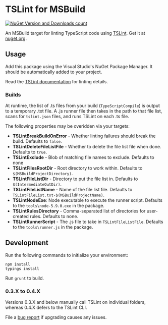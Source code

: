 # TSLint for MSBuild

[![NuGet Version and Downloads count](https://buildstats.info/nuget/TSLint.MSBuild)](https://www.nuget.org/packages/TSLint.MSBuild) 

An MSBuild target for linting TypeScript code using [TSLint](https://github.com/palantir/tslint). Get it at [nuget.org](https://www.nuget.org/packages/TSLint.MSBuild/).

## Usage

Add this package using the Visual Studio's NuGet Package Manager. 
It should be automatically added to your project.

Read the [TSLint documentation](https://github.com/palantir/tslint) for linting details.

### Builds

At runtime, the list of .ts files from your build (`TypeScriptCompile`) is output to a temporary .txt file.
A .js runner file then takes in the path to that file list, scans for `tslint.json` files, and runs TSLint on each .ts file.

The following properties may be overidden via your targets:
* **TSLintBreakBuildOnError** -  Whether linting failures should break the build. Defaults to `false`.
* **TSLintDeleteFileListFile** - Whether to delete the file list file when done. Defaults to `true`.
* **TSLintExclude** - Blob of matching file names to exclude. Defaults to none
* **TSLintFilesRootDir** - Root directory to work within. Defaults to `$(MSBuildProjectDirectory)`.
* **TSLintFileListDir** - Directory to put the file list in. Defaults to `$(IntermediateOutDir)`.
* **TSLintFileListName** - Name of the file list file. Defaults to `TSLintFileList.txt-$(MSBuildProjectName)`.
* **TSLintNodeExe**: Node executable to execute the runner script. Defaults to the `tools\node-5.9.0.exe` in the package. 
* **TSLintRulesDirectory** - Comma-separated list of directories for user-created rules. Defaults to none.
* **TSLintRunnerScript** - The .js file to take in `TSLintFileListFile`. Defaults to the `tools\runner.js` in the package.


## Development

Run the following commands to initialize your environment:

```shell
npm install
typings install
```

Run `grunt` to build.

### 0.3.X to 0.4.X

Versions 0.3.X and below manually call TSLint on individual folders, whereas 0.4.X defers to the TSLint CLI.

File a [bug report](https://github.com/JoshuaKGoldberg/TSLint.MSBuild/issues) if upgrading causes any issues.
